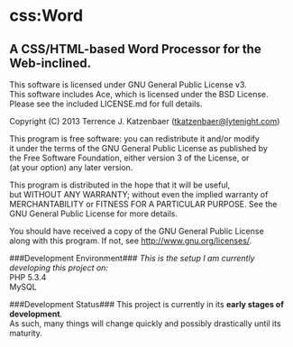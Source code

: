 css:Word
=====================================
A CSS/HTML-based Word Processor for the Web-inclined.
-------------------------------------

This software is licensed under GNU General Public License v3.  
This software includes Ace, which is licensed under the BSD License.  
Please see the included LICENSE.md for full details.  

Copyright (C) 2013  Terrence J. Katzenbaer (tkatzenbaer@lytenight.com)  

This program is free software: you can redistribute it and/or modify  
it under the terms of the GNU General Public License as published by  
the Free Software Foundation, either version 3 of the License, or  
(at your option) any later version.  

This program is distributed in the hope that it will be useful,  
but WITHOUT ANY WARRANTY; without even the implied warranty of  
MERCHANTABILITY or FITNESS FOR A PARTICULAR PURPOSE.  See the  
GNU General Public License for more details.  

You should have received a copy of the GNU General Public License  
along with this program.  If not, see <http://www.gnu.org/licenses/>. 

###Development Environment###
*This is the setup I am currently developing this project on:*  
PHP 5.3.4  
MySQL  

###Development Status###
This project is currently in its **early stages of development**.  
As such, many things will change quickly and possibly drastically until its maturity.
